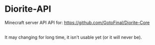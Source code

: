 # Diorite-API
Minecraft server API <bt>
API for: https://github.com/GotoFinal/Diorite-Core <br><br>

It may changing for long time, it isn't usable yet (or it will never be).

